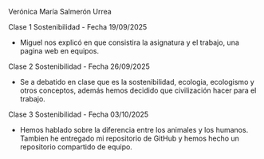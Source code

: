 Verónica María Salmerón Urrea

Clase 1 Sostenibilidad - Fecha 19/09/2025
- Miguel nos explicó en que consistira la asignatura y el trabajo, una pagina web en equipos.


Clase 2 Sostenibilidad - Fecha 26/09/2025

- Se a debatido en clase que es la sostenibilidad, ecologia, ecologismo y otros conceptos, además hemos decidido que civilización hacer para el trabajo.


Clase 3 Sostenibilidad - Fecha 03/10/2025

- Hemos hablado sobre la diferencia entre los animales y los humanos. Tambien he entregado mi repositorio de GitHub y hemos hecho un repositorio compartido de equipo.